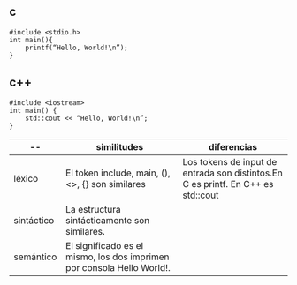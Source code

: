 ## c
```
#include <stdio.h> 
int main(){
    printf(“Hello, World!\n”);
}
```
## c++
```
#include <iostream> 
int main() {
    std::cout << “Hello, World!\n”;
}
```
|--        | similitudes                                      |            diferencias                                               |
|---       | ---                                              |                                          ---                         |
|léxico    |El token include, main, (), <>, {} son similares|Los tokens de input de entrada son distintos.En C es printf. En C++ es std::cout|
|sintáctico| La estructura sintácticamente son similares.     |                                                                      |
|semántico | El significado es el mismo, los dos imprimen por consola Hello World!. |                                                |


